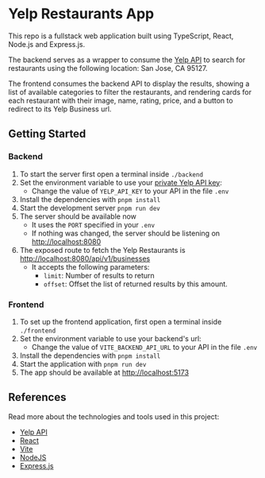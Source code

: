 # Yelp Restaurants App

This repo is a fullstack web application built using TypeScript, React, Node.js and Express.js.

The backend serves as a wrapper to consume the [Yelp API](https://docs.developer.yelp.com/reference/v3_business_search) to search for restaurants using the following location: San Jose, CA 95127.

The frontend consumes the backend API to display the results, showing a list of available categories to filter the restaurants, and rendering cards for each restaurant with their image, name, rating, price, and a button to redirect to its Yelp Business url.

## Getting Started

### Backend

1. To start the server first open a terminal inside `./backend`
2. Set the environment variable to use your [private Yelp API key](https://docs.developer.yelp.com/docs/fusion-authentication):
   - Change the value of `YELP_API_KEY` to your API in the file `.env`
3. Install the dependencies with `pnpm install`
4. Start the development server `pnpm run dev`
5. The server should be available now
   - It uses the `PORT` specified in your `.env`
   - If nothing was changed, the server should be listening on [http://localhost:8080](http://localhost:8080)
6. The exposed route to fetch the Yelp Restaurants is [http://localhost:8080/api/v1/businesses](http://localhost:8080/api/v1/businesses)
   - It accepts the following parameters:
     - `limit`: Number of results to return
     - `offset`: Offset the list of returned results by this amount.

### Frontend

1. To set up the frontend application, first open a terminal inside `./frontend`
2. Set the environment variable to use your backend's url:
   - Change the value of `VITE_BACKEND_API_URL` to your API in the file `.env`
3. Install the dependencies with `pnpm install`
4. Start the application with `pnpm run dev`
5. The app should be available at [http://localhost:5173](http://localhost:5173)

## References

Read more about the technologies and tools used in this project:

- [Yelp API](https://docs.developer.yelp.com/reference)
- [React](https://reactjs.org/)
- [Vite](https://vitejs.dev)
- [NodeJS](https://nodejs.org/)
- [Express.js](https://expressjs.com)
